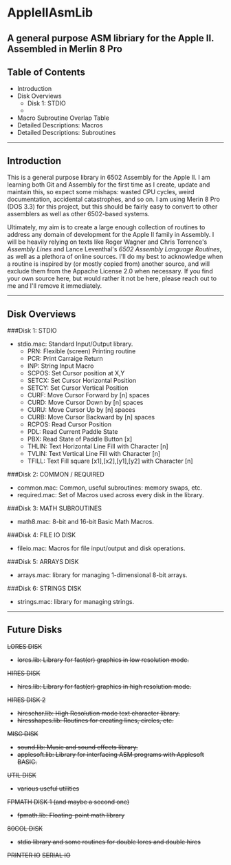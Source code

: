 # AppleIIAsmLib
A general purpose ASM libriary for the Apple II. Assembled in Merlin 8 Pro
---
## Table of Contents
* Introduction
* Disk Overviews
  * Disk 1: STDIO
  *
* Macro Subroutine Overlap Table
* Detailed Descriptions: Macros
* Detailed Descriptions: Subroutines

---
## Introduction
This is a general purpose library in 6502 Assembly for the Apple II. I am learning both Git and Assembly for the first time as I create, update and maintain this, so expect some mishaps: wasted CPU cycles, weird documentation, accidental catastrophes, and so on. I am using Merin 8 Pro (DOS 3.3) for this project, but this should be fairly easy to convert to other assemblers as well as other 6502-based systems.

Ultimately, my aim is to create a large enough collection of routines to address any domain of development for the Apple II family in Assembly. I will be heavily relying on texts like Roger Wagner and Chris Torrence's _Assembly Lines_ and Lance Leventhal's _6502 Assembly Language Routines_, as well as a plethora of online sources. I'll do my best to acknowledge when a routine is inspired by (or mostly copied from) another source, and will exclude them from the Appache License 2.0 when necessary. If you find your own source here, but would rather it not be here, please reach out to me and I'll remove it immediately.

---
## Disk Overviews
###Disk 1: STDIO
* stdio.mac: Standard Input/Output library.
  * PRN: Flexible (screen) Printing routine
  * PCR: Print Carraige Return
  * INP: String Input Macro
  * SCPOS: Set Cursor position at X,Y
  * SETCX: Set Cursor Horizontal Position
  * SETCY: Set Cursor Vertical Position
  * CURF: Move Cursor Forward by [n] spaces
  * CURD: Move Cursor Down by [n] spaces
  * CURU: Move Cursor Up by [n] spaces
  * CURB: Move Cursor Backward by [n] spaces
  * RCPOS: Read Cursor Position
  * PDL: Read Current Paddle State
  * PBX: Read State of Paddle Button [x]
  * THLIN: Text Horizontal Line Fill with Character [n]
  * TVLIN: Text Vertical Line Fill with Character [n]
  * TFILL: Text Fill square [x1],[x2],[y1],[y2] with Character [n]
  
###Disk 2: COMMON / REQUIRED
* common.mac: Common, useful subroutines: memory swaps, etc.
* required.mac: Set of Macros used across every disk in the library.
  
###Disk 3: MATH SUBROUTINES
* math8.mac: 8-bit and 16-bit Basic Math Macros.

###Disk 4: FILE IO DISK
* fileio.mac: Macros for file input/output and disk operations.

###Disk 5: ARRAYS DISK
* arrays.mac: library for managing 1-dimensional 8-bit arrays.

###Disk 6: STRINGS DISK
* strings.mac: library for managing strings.

---
## Future Disks

~~LORES DISK~~
* ~~lores.lib: Library for fast(er) graphics in low resolution mode.~~

~~HIRES DISK~~
* ~~hires.lib: Library for fast(er) graphics in high resolution mode.~~

~~HIRES DISK 2~~
* ~~hireschar.lib: High Resolution mode text character library.~~
* ~~hiresshapes.lib: Routines for creating lines, circles, etc.~~

~~MISC DISK~~
* ~~sound.lib: Music and sound effects library.~~
* ~~applesoft.lib: Library for interfacing ASM programs with Applesoft BASIC.~~

~~UTIL DISK~~
* ~~various useful utilities~~

~~FPMATH DISK 1 (and maybe a second one)~~
* ~~fpmath.lib: Floating-point math library~~

~~80COL DISK~~
* ~~stdio library and some routines for double lores and double hires~~

~~PRINTER IO~~
~~SERIAL IO~~

